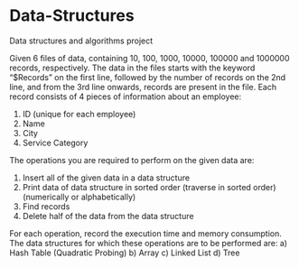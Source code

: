 # Data-Structures
Data structures and algorithms project


Given 6 files of data, containing 10, 100, 1000, 10000, 100000 and 1000000 records, respectively. The data in the files starts with the keyword “$Records” on the first line, followed by the number of records on the 2nd line, and from the 3rd line onwards, records are present in the file. Each record consists of 4 pieces of information about an employee:
1. ID (unique for each employee)
2. Name
3. City
4. Service Category
 
The operations you are required to perform on the given data are:
1. Insert all of the given data in a data structure
2. Print data of data structure in sorted order (traverse in sorted order) (numerically or alphabetically)
3. Find records
4. Delete half of the data from the data structure

For each operation, record the execution time and memory consumption. The data structures for which these operations are to be performed are:
a) Hash Table (Quadratic Probing)
b) Array
c) Linked List
d) Tree
